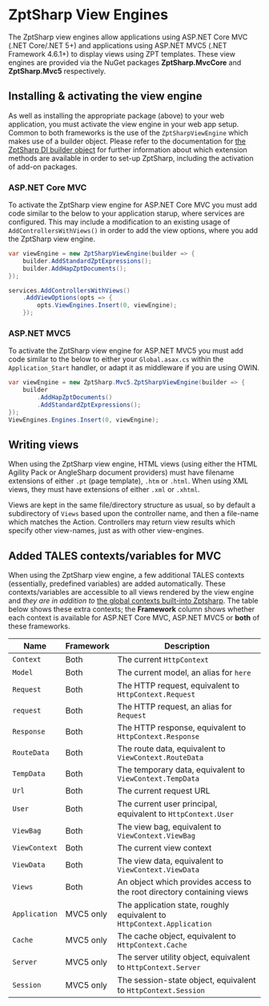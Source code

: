 # ZptSharp View Engines

The ZptSharp view engines allow applications using AS<span>P.N</span>ET Core MVC (.NET Core/.NET 5+) and applications using AS<span>P.N</span>ET MVC5 (.NET Framework 4.6.1+) to display views using ZPT templates.
These view engines are provided via the NuGet packages **ZptSharp.MvcCore** and **ZptSharp.Mvc5** respectively.

## Installing & activating the view engine

As well as installing the appropriate package (above) to your web application, you must activate the view engine in your web app setup.
Common to both frameworks is the use of the `ZptSharpViewEngine` which makes use of a builder object.
Please refer to the documentation for [the ZptSharp DI builder object] for further information about which extension methods are available in order to set-up ZptSharp, including the activation of add-on packages.

[the ZptSharp DI builder object]: xref:ZptSharp.Hosting.IBuildsHostingEnvironment

### AS<span>P.N</span>ET Core MVC

To activate the ZptSharp view engine for AS<span>P.N</span>ET Core MVC you must add code similar to the below to your application starup, where services are configured.
This may include a modification to an existing usage of `AddControllersWithViews()` in order to add the view options, where you add the ZptSharp view engine.

```csharp
var viewEngine = new ZptSharpViewEngine(builder => {
    builder.AddStandardZptExpressions();
    builder.AddHapZptDocuments();
});

services.AddControllersWithViews()
    .AddViewOptions(opts => {
        opts.ViewEngines.Insert(0, viewEngine);
    });
```

### AS<span>P.N</span>ET MVC5

To activate the ZptSharp view engine for AS<span>P.N</span>ET MVC5 you must add code similar to the below to either your `Global.asax.cs` within the `Application_Start` handler, or adapt it as middleware if you are using OWIN.

```csharp
var viewEngine = new ZptSharp.Mvc5.ZptSharpViewEngine(builder => {
    builder
        .AddHapZptDocuments()
        .AddStandardZptExpressions();
});
ViewEngines.Engines.Insert(0, viewEngine);
```

## Writing views

When using the ZptSharp view engine, HTML views (using either the HTML Agility Pack or AngleSharp document providers) must have filename extensions of either `.pt` (page template), `.htm` or `.html`.
When using XML views, they must have extensions of either `.xml` or `.xhtml`.

Views are kept in the same file/directory structure as usual, so by default a subdirectory of `Views` based upon the controller name, and then a file-name which matches the Action.
Controllers may return view results which specify other view-names, just as with other view-engines.

## Added TALES contexts/variables for MVC

When using the ZptSharp view engine, a few additional TALES contexts (essentially, predefined variables) are added automatically.
These contexts/variables are accessible to all views rendered by the view engine and _they are in addition to_ [the global contexts built-into Zptsharp].
The table below shows these extra contexts; the **Framework** column shows whether each context is available for AS<span>P.N</span>ET Core MVC, AS<span>P.N</span>ET MVC5 or **both** of these frameworks.

| Name          | Framework | Description                                                               |
| ----          | --------- | -----------                                                               |
| `Context`     | Both      | The current `HttpContext`                                                 |
| `Model`       | Both      | The current model, an alias for `here`                                    |
| `Request`     | Both      | The HTTP request, equivalent to `HttpContext.Request`                     |
| `request`     | Both      | The HTTP request, an alias for `Request`                                  |
| `Response`    | Both      | The HTTP response, equivalent to `HttpContext.Response`                   |
| `RouteData`   | Both      | The route data, equivalent to `ViewContext.RouteData`                     |
| `TempData`    | Both      | The temporary data, equivalent to `ViewContext.TempData`                  |
| `Url`         | Both      | The current request URL                                                   |
| `User`        | Both      | The current user principal, equivalent to `HttpContext.User`              |
| `ViewBag`     | Both      | The view bag, equivalent to `ViewContext.ViewBag`                         |
| `ViewContext` | Both      | The current view context                                                  |
| `ViewData`    | Both      | The view data, equivalent to `ViewContext.ViewData`                       |
| `Views`       | Both      | An object which provides access to the root directory containing views    |
| `Application` | MVC5 only | The application state, roughly equivalent to `HttpContext.Application`    |
| `Cache`       | MVC5 only | The cache object, equivalent to `HttpContext.Cache`                       |
| `Server`      | MVC5 only | The server utility object, equivalent to `HttpContext.Server`             |
| `Session`     | MVC5 only | The session-state object, equivalent to `HttpContext.Session`             |

[the global contexts built-into Zptsharp]: ZptReference/GlobalContexts.md